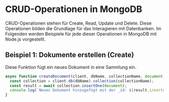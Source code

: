# CRUD-Operationen in MongoDB

CRUD-Operationen stehen für Create, Read, Update und Delete. Diese Operationen bilden die Grundlage für das Interagieren mit Datenbanken. Im Folgenden werden Beispiele für jede dieser Operationen in MongoDB mit Node.js vorgestellt.

## Beispiel 1: Dokumente erstellen (Create)

Diese Funktion fügt ein neues Dokument in eine Sammlung ein.

```javascript
async function createDocument(client, dbName, collectionName, document) {
  const collection = client.db(dbName).collection(collectionName);
  const result = await collection.insertOne(document);
  console.log(`Neues Dokument hinzugefügt mit der _id: ${result.insertedId}`);
}

